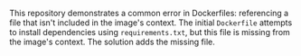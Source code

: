 This repository demonstrates a common error in Dockerfiles: referencing a file that isn't included in the image's context.  The initial `Dockerfile` attempts to install dependencies using `requirements.txt`, but this file is missing from the image's context. The solution adds the missing file.